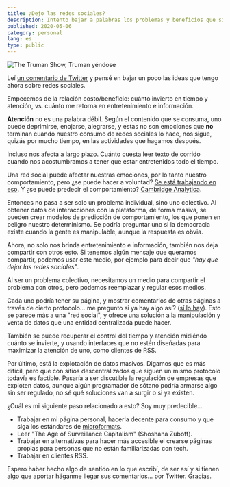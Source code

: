 ```yaml
---
title: ¿Dejo las redes sociales?
description: Intento bajar a palabras los problemas y beneficios que siento que existen sobre el uso de redes sociales
published: 2020-05-06
category: personal
lang: es
type: public
---
```


![The Truman Show, Truman yéndose](/img/truman.jpeg)

Leí [un comentario de Twitter](https://twitter.com/alandooz/status/1257824305863409669) y pensé en bajar un poco las ideas que tengo ahora sobre redes sociales.

Empecemos de la relación costo/beneficio: cuánto invierto en tiempo y atención, vs. cuánto me retorna en entretenimiento e información.

**Atención** no es una palabra débil. Según el contenido que se consuma, uno puede deprimirse, enojarse, alegrarse, y estas no son emociones que **no** terminan cuando nuestro consumo de redes sociales lo hace, nos sigue, quizás por mucho tiempo, en las actividades que hagamos después.

Incluso nos afecta a largo plazo. Cuánto cuesta leer texto de corrido cuando nos acostumbramos a tener que estar entretenidos todo el tiempo.

Una red social puede afectar nuestras emociones, por lo tanto nuestro comportamiento, pero ¿se puede hacer a voluntad? [Se está trabajando en eso](https://www.cnet.com/news/how-facebook-conducts-experiments-on-your-emotions/). Y ¿se puede predecir el comportamiento? [Cambridge Analytica](https://es.wikipedia.org/wiki/Cambridge_Analytica).

Entonces no pasa a ser solo un problema individual, sino uno colectivo. Al obtener datos de interacciones con la plataforma, de forma masiva, se pueden crear modelos de predicción de comportamiento, los que ponen en peligro nuestro determinismo. Se podría preguntar uno si la democracia existe cuando la gente es manipulable, aunque la respuesta es obvia.

Ahora, no solo nos brinda entretenimiento e información, también nos deja compartir con otros esto. Si tenemos algún mensaje que queramos compartir, podemos usar este medio, por ejemplo para decir que _"hay que dejar las redes sociales"_.

Al ser un problema colectivo, necesitamos un medio para compartir el problema con otros, pero podemos reemplazar y regular esos medios.

Cada uno podría tener su página, y mostrar comentarios de otras páginas a través de cierto protocolo... me pregunto si ya hay algo así? ([sí lo hay](https://indieweb.org/)). Esto se parece más a una "red social", y ofrece una solución a la manipulación y venta de datos que una entidad centralizada puede hacer.

También se puede recuperar el control del tiempo y atención midiéndo cuánto se invierte, y usando interfaces que no estén diseñadas para maximizar la atención de uno, como clientes de RSS.

Por último, está la explotación de datos masivos. Digamos que es más difícil, pero que con sitios descentralizados que siguen un mismo protocolo todavía es factible. Pasaría a ser discutible la regulación de empresas que exploten datos, aunque algún programador de sótano podría armarse algo sin ser regulado, no sé qué soluciones van a surgir o si ya existen.

¿Cuál es mi siguiente paso relacionado a esto? Soy muy predecible...

- Trabajar en mi página personal, hacerla decente para consumo y que siga los estándares de [microformats](http://microformats.org/).
- Leer "The Age of Surveillance Capitalism" (Shoshana Zuboff).
- Trabajar en alternativas para hacer más accesible el crearse páginas propias para personas que no están familiarizadas con tech.
- Trabajar en clientes RSS.

Espero haber hecho algo de sentido en lo que escribí, de ser así y si tienen algo que aportar háganme llegar sus comentarios... por Twitter. Gracias.
